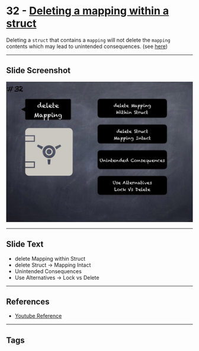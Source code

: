 # 32 - [Deleting a mapping within a struct](Deleting%20a%20mapping%20within%20a%20struct.md)
Deleting a `struct` that contains a `mapping` will not delete the `mapping` contents which may lead to unintended consequences. (see [here](https://github.com/crytic/slither/wiki/Detector-Documentation#deletion-on-mapping-containing-a-structure))

___
## Slide Screenshot
![032.jpg](../../images/4.%20Pitfalls%20and%20Best%20Practices%20101/032.jpg)
___
## Slide Text
- delete Mapping within Struct
- delete Struct -> Mapping Intact
- Unintended Consequences
- Use Alternatives -> Lock vs Delete
___
## References
- [Youtube Reference](https://youtu.be/fgXuHaZDenU?t=1013)
___
## Tags